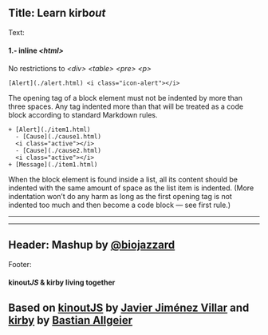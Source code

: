 Title: Learn kirb*out*
----
Text:
#### 1.- inline *&lt;html&gt;*
No restrictions to *&lt;div&gt;* *&lt;table&gt;* *&lt;pre&gt;* *&lt;p&gt;*

```
[Alert](./alert.html) <i class="icon-alert"></i>
```
The opening tag of a block element must not be indented by more than three spaces.
Any tag indented more than that will be treated as a code block according to standard Markdown rules.

```
+ [Alert](./item1.html)
  - [Cause](./cause1.html)
  <i class="active"></i>
  - [Cause](./cause2.html)
  <i class="active"></i>
+ [Message](./item1.html)
```
When the block element is found inside a list,
all its content should be indented with the same amount of space as the list item is indented.
(More indentation won’t do any harm as long as the first opening tag
is not indented too much and then become a code block — see first rule.)
* * *
----
Header:
Mashup by [@biojazzard](https://github.com/biojazzard)
----
Footer:
#### kinout*JS* & kirby living together
Based on [kinoutJS](https://github.com/soyjavi/Kinout) by [Javier Jiménez Villar](https://github.com/soyjavi) and [kirby](https://github.com/bastianallgeier/kirbycms) by [Bastian Allgeier](https://github.com/bastianallgeier)
----
